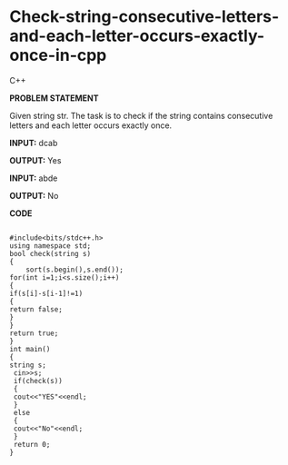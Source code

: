 # Check-string-consecutive-letters-and-each-letter-occurs-exactly-once-in-cpp
C++

**PROBLEM STATEMENT**

Given string str. The task is to check if the string contains consecutive letters and each letter occurs exactly once. 

**INPUT:**
dcab

**OUTPUT:**
Yes

**INPUT:**
abde

**OUTPUT:**
No

**CODE**

```

#include<bits/stdc++.h>
using namespace std;
bool check(string s)
{
    sort(s.begin(),s.end());
for(int i=1;i<s.size();i++)
{
if(s[i]-s[i-1]!=1)
{
return false;
}
}
return true;
}
int main()
{
string s;
 cin>>s;
 if(check(s))
 {
 cout<<"YES"<<endl;
 }
 else
 {
 cout<<"No"<<endl;
 }
 return 0;
}

